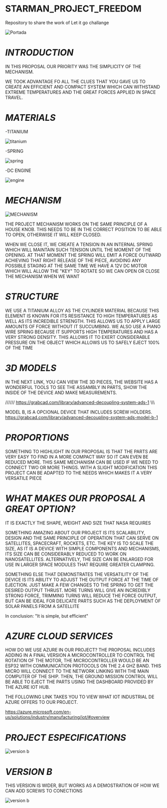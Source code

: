 # STARMAN_PROJECT_FREEDOM
Repository to share the work of Let it go challange

![Portada](https://github.com/Marcoz08/STARMAN_PROJECT_FREEDOM/blob/main/Website/Assembly_phase_2.png)



# *INTRODUCTION*

IN THIS PROPOSAL OUR PRIORITY WAS THE SIMPLICITY OF THE MECHANISM.

WE TOOK ADVANTAGE FO ALL THE CLUES THAT YOU GAVE US TO CREATE AN EFFICIENT AND COMPACT SYSTEM WHICH CAN WITHSTAND EXTREME TEMPERATURES AND THE GREAT FORCES APPLIED IN SPACE TRAVEL.

# *MATERIALS*

 -TITANIUM
 
  ![titanium](https://www.masterlogistica.es/wp-content/uploads/2020/10/caracteristicas-del-titanio.jpg)
 
 -SPRING
 
 ![spring]( https://encrypted-tbn0.gstatic.com/images?q=tbn:ANd9GcTDpGAw2bQhmxmm2_GppIcOEf4ka_BFL2qWrg&usqp=CAU)

 
 -DC ENGINE
 
 ![engine]( https://images.e-deala.com/200082/001.jpg)
 
 
 
 # *MECHANISM*
 
  ![MECHANISM](https://github.com/Marcoz08/STARMAN_PROJECT_FREEDOM/blob/main/Website/Captura%20de%20pantalla%20(119)2.png)
  
THE PROJECT MECHANISM WORKS ON THE SAME PRINCIPLE OF A HOUSE KNOB. THIS NEEDS TO BE IN THE CORRECT POSITION TO BE ABLE TO OPEN, OTHERWISE IT WILL KEEP CLOSED. 

WHEN WE CLOSE IT, WE CREATE A TENSION IN AN INTERNAL SPRING WHICH WILL MAINTAIN SUCH TENSION UNTIL THE MOMENT OF THE OPENING. AT THAT MOMENT THE SPRING WILL EMIT A FORCE OUTWARD ACHIEVING THAT RIGHT RELEASE OF THE PIECE, AVOIDING ANY POSSIBLE STAGING 
AT THE SAME TIME WE HAVE A 12V DC MOTOR WHICH WILL ALLOW THE "KEY" TO ROTATE SO WE CAN OPEN OR CLOSE THE MECHANISM WHEN WE WANT

 
 # *STRUCTURE*
 
WE USE A TITANIUM ALLOY AS THE CYLINDER MATERIAL BECAUSE THIS ELEMENT IS KNOWN FOR ITS RESISTANCE TO HIGH TEMPERATURES AS WELL AS ITS INCREDIBLE STRENGTH. THIS ALLOWS US TO APPLY LARGE AMOUNTS OF FORCE WITHOUT IT SUCCUMBING. WE ALSO USE A PIANO WIRE SPRING BECAUSE IT SUPPORTS HIGH TEMPERATURES AND HAS A VERY STRONG DENSITY. THIS ALLOWS IT TO EXERT CONSIDERABLE PRESSURE ON THE OBJECT WHICH ALLOWS US TO SAFELY EJECT 100% OF THE TIME
 
#  *3D MODELS* 


IN THE NEXT LINK, YOU CAN VIEW THE 3D PIECES, THE WEBSITE HAS A WONDERFUL TOOLS TO SEE THE ASSAMBLY IN PARTS, SHOW THE INSIDE OF THE DEVICE AND MAKE MEASUREMENTS.

//////   https://grabcad.com/library/advanced-decoupling-system-ads-1  \\\\\\




MODEL B, IS A OPCIONAL DEVICE THAT INCLUDES SCREW HOLDERS.
https://grabcad.com/library/advanced-decoupling-system-ads-model-b-1

 # *PROPORTIONS*
 
SOMETHING TO HIGHLIGHT IN OUR PROPOSAL IS THAT THE PARTS ARE VERY EASY TO FIND IN A MORE COMPACT WAY SO IT CAN EVEN BE REDUCED MORE. 
THIS SAME MECHANISM CAN BE USED IF WE NEED TO CONNECT TWO OR MORE THINGS. WITH A SLIGHT MODIFICATION THIS PROJECT CAN BE ADAPTED TO THE NEEDS WHICH MAKES IT A VERY VERSATILE PIECE
 
 
#  *WHAT MAKES OUR PROPOSAL A GREAT OPTION?* 

 IT IS EXACTLY THE SHAPE, WEIGHT AND SIZE THAT NASA REQUIRES

SOMETHING AMAZING ABOUT OUR PROJECT IS ITS SCALABILITY, DESIGN AND THE SAME PRINCIPLE OF OPERATION THAT CAN SERVE ON SATELLITES, SPACECRAFT, ROCKETS, ETC.  THE KEY IS TO SCALE THE SIZE, AS IT IS A DEVICE WITH SIMPLE COMPONENTS AND MECHANISMS, ITS SIZE CAN BE CONSIDERABLY REDUCED TO WORK ON NANOSATELLITES.  ALTERNATIVELY, THE SIZE CAN BE ENLARGED FOR USE IN LARGER SPACE MODULES THAT REQUIRE GREATER CLAMPING.



 SOMETHING ELSE THAT DEMONSTRATES THE VERSATILITY OF THE DEVICE IS ITS ABILITY TO ADJUST THE OUTPUT FORCE AT THE TIME OF EJECTION.  JUST MAKE A FEW CHANGES TO THE SPRING TO GET THE DESIRED OUTPUT THRUST.  MORE TURNS WILL GIVE AN INCREDIBLY STRONG FORCE, TRIMMING TURNS WILL REDUCE THE FORCE OUTPUT, BUT CAN BE IDEAL FOR DELICATE PARTS SUCH AS THE DEPLOYMENT OF SOLAR PANELS FROM A SATELLITE


 In conclusion:
 "It is simple, but efficient"
 

# *AZURE CLOUD SERVICES*

HOW DO WE USE AZURE IN OUR PROJECT?
 THE PROPOSAL INCLUDES ADDING IN A FINAL VERSION A MICROCONTROLLER TO CONTROL THE ROTATION OF THE MOTOR, THE MICROCONTROLLER WOULD BE AN ESP32 WITH COMMUNICATION PROTOCOLS ON THE 2.4 GHZ BAND.  THIS MICRO WILL CONNECT TO THE NETWORK LINKING WITH THE MAIN COMPUTER OF THE SHIP.  THEN, THE GROUND MISSION CONTROL WILL BE ABLE TO EJECT THE PARTS USING THE DASHBOARD PROVIDED BY THE AZURE IOT HUB.

 THE FOLLOWING LINK TAKES YOU TO VIEW WHAT IOT INDUSTRIAL DE AZURE OFFERS TO OUR PROJECT.



  https://azure.microsoft.com/en-us/solutions/industry/manufacturing/iot/#overview

 
 # *PROJECT ESPECIFICATIONS*
  
  ![version b](https://github.com/Marcoz08/STARMAN_PROJECT_FREEDOM/blob/main/Website/WhatsApp%20Image%202021-10-03%20at%209.35.36%20PM.jpeg)
 
  
  
 # *VERSION B*

 THIS VERSION IS WIDER, BUT WORKS AS A DEMOSTRATION OF HOW WE CAN ADD SCREWS TO CONECTIONS
 
 ![version b](https://github.com/Marcoz08/STARMAN_PROJECT_FREEDOM/blob/main/Website/Assembly_phase_1.png)
 
 
  
